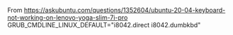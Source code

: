 From https://askubuntu.com/questions/1352604/ubuntu-20-04-keyboard-not-working-on-lenovo-yoga-slim-7i-pro
GRUB_CMDLINE_LINUX_DEFAULT="i8042.direct i8042.dumbkbd"
